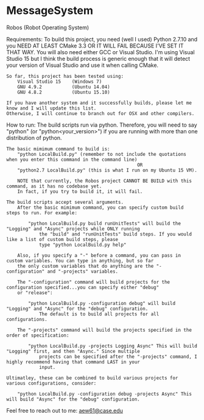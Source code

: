 # MessageSystem


Robos (Robot Operating System)


Requirements:
    To build this project, you need (well I used) Python 2.7.10 and you NEED AT LEAST CMake 3.3 OR IT WILL FAIL BECAUSE I'VE SET IT THAT WAY.
    You will also need either GCC or Visual Studio. I'm using Visual Studio 15 but I think the build process is generic enough
    that it will detect your version of Visual Studio and use it when calling CMake.

    So far, this project has been tested using:
        Visual Studio 15    (Windows 7)
        GNU 4.9.2           (Ubuntu 14.04)
        GNU 4.8.2           (Ubuntu 15.10)

    If you have another system and it successfully builds, please let me know and I will update this list.
    Otherwise, I will continue to branch out for OSX and other compilers.


How to run:
    The build scripts run via python. Therefore, you will need to say "python" (or "python<your_version>") if you are running
    with more than one distribution of python.

    The basic mimimum command to build is:
        "python LocalBuild.py" (remember to not include the quotations when you enter this command in the command line)
                                                    OR
        "python2.7 LocalBuild.py" (this is what I run on my Ubuntu 15 VM).

        NOTE that currently, the Robos project CANNOT BE BUILD with this command, as it has no codebase yet.
        In fact, if you try to build it, it will fail.

    The build scripts accept several arguments.
        After the basic mimimum command, you can specify custom build steps to run. For example:

            "python LocalBuild.py build runUnitTests" will build the "Logging" and "Async" projects while ONLY running
                the "build" and "runUnitTests" build steps. If you would like a list of custom build steps, please
                type "python LocalBuild.py help"

        Also, if you specify a "-" before a command, you can pass in custom variables. You can type in anything, but so far
        the only custom variables that do anything are the "-configuration" and "-projects" variables.

        The "-configuration" command will build projects for the configuration specified...you can specify either "debug"
        or "release":

            "python LocalBuild.py -configuration debug" will build "Logging" and "Async" for the "debug" configuration.
                The default is to build all projects for all configurations.

        The "-projects" command will build the projects specified in the order of specification:

            "python LocalBuild.py -projects Logging Async" This will build "Logging" first, and then "Async." Since multiple
                projects can be specified after the "-projects" command, I highly recommend having that command LAST in your
                input.

    Ultimatley, these can be combined to build various projects for various configurations, consider:

        "python LocalBuild.py -configuration debug -projects Async" This will build "Async" for the "debug" configuration.

Feel free to reach out to me: aew61@case.edu

